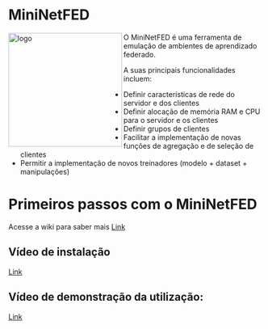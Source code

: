 # MiniNetFED

<img align="left" src="https://github.com/lprm-ufes/MininetFed/blob/main/FED.svg" alt="logo" width="225"/>
O MiniNetFED é uma ferramenta de emulação de ambientes de aprendizado federado.

A suas principais funcionalidades incluem:
* Definir características de rede do servidor e dos clientes
* Definir alocação de memória RAM e CPU para o servidor e os clientes
* Definir grupos de clientes
* Facilitar a implementação de novas funções de agregação e de seleção de clientes
* Permitir a implementação de novos treinadores (modelo + dataset + manipulações)

# Primeiros passos com o MiniNetFED

Acesse a wiki para saber mais
[Link](https://github.com/lprm-ufes/MininetFed/wiki)


## Vídeo de instalação

[Link](https://youtu.be/G8hIIM3Xmr4)

## Vídeo de demonstração da utilização:
[Link](https://youtu.be/ZyunOvp50IQ)
